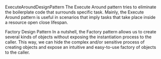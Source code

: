 ExecuteAroundDesignPattern
    The Execute Around pattern tries to eliminate the boilerplate code that surrounds specific task.
    Mainly, the Execute Around pattern is useful in scenarios that imply tasks that take place inside
    a resource open close lifespan.

Factory Design Pattern
    In a nutshell, the Factory pattern allows us to create several kinds of objects without exposing 
    the instantiation process to the caller. This way, we can hide the complex and/or sensitive process 
    of creating objects and expose an intuitive and easy-to-use factory of objects to the caller.



